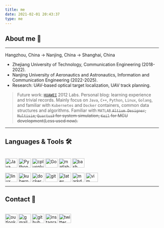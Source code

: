 ```yaml
---
title: me
date: 2021-02-01 20:43:37
type: me
---
```


## About me :telescope:

----

Hangzhou, China -> Nanjing, China -> Shanghai, China

- Zhejiang University of Technology, Communication Engineering (2018-2022).
- Nanjing University of Aeronautics and Astronautics, Information and Communication Engineering (2022-2025).
- Research: UAV-based optical target localization, UAV track planning.

> Future work: [`HUAWEI`](https://www.huawei.com/cn/) 2012 Labs.
> Personal blog: learning experience and trivial records.
> Mainly focus on `Java`, `C++`, `Python`, `Linux`, `Golang`, and familiar with `Kubernetes` and `Docker` containers, common data structures and algorithms.
> Familiar with `MATLAB`.~~`Altium Designer`, `Multisim`, `QuartusⅡ` for system simulation, `Keil` for MCU development(Less used now).~~


----
## Languages & Tools 🛠

<div style="display: inline_block"><br>
  <img align="center" alt="Java" height="30" width="40" src="https://boom1999.github.io/images/icon/java.svg" style="display: inline-block">
  <img align="center" alt="Python" height="30" width="40" src="https://boom1999.github.io/images/icon/python.svg" style="display: inline-block">
  <img align="center" alt="cplusplus" height="30" width="40" src="https://boom1999.github.io/images/icon/cplusplus.svg" style="display: inline-block">
  <img align="center" alt="Go" height="30" width="40" src="https://boom1999.github.io/images/icon/golang.svg" style="display: inline-block">
  <img align="center" alt="matlab" height="30" width="40" src="https://boom1999.github.io/images/icon/matlab.svg" style="display: inline-block">
  <img align="center" alt="bash" height="30" width="40" src="https://boom1999.github.io/images/icon/bash.svg" style="display: inline-block">
</div>
<div style="display: inline_block"><br>
  <img align="center" alt="linux" height="30" width="40" src="https://boom1999.github.io/images/icon/linux.svg" style="display: inline-block">
  <img align="center" alt="kubernetes" height="30" width="40" src="https://boom1999.github.io/images/icon/kubernetes.svg" style="display: inline-block">
  <img align="center" alt="docker" height="30" width="40" src="https://boom1999.github.io/images/icon/docker.svg" style="display: inline-block">
  <img align="center" alt="git" height="30" width="40" src="https://boom1999.github.io/images/icon/git.svg" style="display: inline-block">
  <img align="center" alt="latex" height="30" width="40" src="https://boom1999.github.io/images/icon/latex.svg" style="display: inline-block">
  <img align="center" alt="markdown" height="30" width="40" src="https://boom1999.github.io/images/icon/markdown.svg" style="display: inline-block">
  <img align="center" alt="vim" height="30" width="40" src="https://boom1999.github.io/images/icon/vim.svg" style="display: inline-block">
</div>

----

## Contact :whale:

<div style="display: inline-block"><br>
  <a href ="mailto:lingzhicheng1999@outlook.com" style="display: inline-block"><img align="center" alt="outlook" height="30" width="40" src="https://boom1999.github.io/images/icon/outlook.svg"></a>
  <a href ="mailto:lingzhicheng66@gmail.com" style="display: inline-block"><img align="center" alt="gmail" height="30" width="40" src="https://boom1999.github.io/images/icon/gmail.svg"></a>
  <a href ="https://github.com/boom1999" style="display: inline-block"><img align="center" alt="github" height="30" width="40" src="https://boom1999.github.io/images/icon/github.svg"></a>
  <a href ="https://www.instagram.com/zhichengling66" style="display: inline-block"><img align="center" alt="instagram" height="30" width="40" src="https://boom1999.github.io/images/icon/instagram.svg"></a>
  <a href ="https://twitter.com/ZhichengLing" style="display: inline-block"><img align="center" alt="twitter" height="30" width="40" src="https://boom1999.github.io/images/icon/twitter.svg"></a>
</div>

<!-- markdownlint-disable-file MD026, MD033 -->
